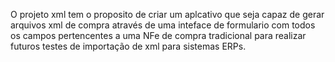 O projeto xml tem o proposito de criar um aplcativo que seja capaz de gerar arquivos xml de compra através de uma inteface de formulario com todos os campos pertencentes a
uma NFe de compra tradicional para realizar futuros testes de importação de xml para sistemas ERPs.
